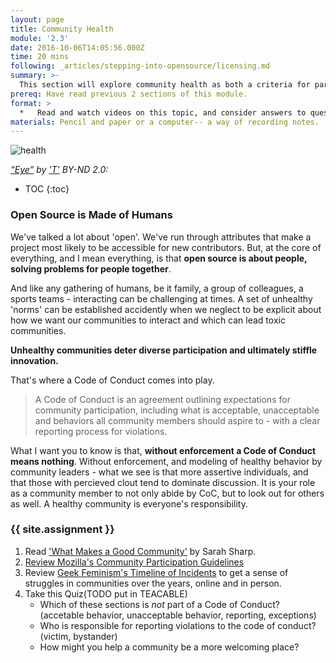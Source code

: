 ```yaml
---
layout: page
title: Community Health
module: '2.3'
date: 2016-10-06T14:05:56.000Z
time: 20 mins
following: _articles/stepping-into-opensource/licensing.md
summary: >-
  This section will explore community health as both a criteria for particpation in open source, and a responsiblity.
prereq: Have read previous 2 sections of this module.
format: >
  *   Read and watch videos on this topic, and consider answers to questions at the end of each section.
materials: Pencil and paper or a computer-- a way of recording notes.
---
```


![health]({{site.baseurl}}/img/eye.jpg)

*[“Eye”](https://www.flickr.com/photos/photographerpandora/4112929320/in/photolist-7grQAu-vUMvA-8BzEt-54r8u7-5rxgms-a7GmXV-9EaNmv-hxdQ7M-f5QY4G-2VUE9z-5k3UNE-czFff-g89nw-49nX6x-7yd83D-dckoPr-bWUi9Y-4B8Hb9-5mqKaZ-ajU5TJ-7yP1jk-2jgxcZ-5321Wj-4xAWRX-iffras-6w2XmH-8fcVQs-yPXMC-xmkeP-6YVM9J-aNCFPV-ewcteu-9HYNCh-4HZ91r-4UyYZ-qo7GD-9jmUzB-3wRCrs-4PgAB5-6XgLa2-cXsoVf-bnEpub-2p4pFU-yHNoM-nnmCRM-85AzsG-DXjGG-5RWoeK-nhkPYB-8UyfGE) by ['T'](https://www.flickr.com/photos/photographerpandora/) BY-ND 2.0:*

* TOC
{:toc}

### Open Source is Made of Humans
We've talked a lot about 'open'. We've run through attributes that make a project most likely to be accessible for new contributors.  But, at the core of everything, and I mean everything, is that **open source is about people, solving problems for people together**.

And like any gathering of humans, be it family, a group of colleagues, a sports teams - interacting can be challenging at times. A set of unhealthy 'norms' can be established accidently when we neglect to be explicit about how we want our communities to interact and which can lead toxic communities.

**Unhealthy communities deter diverse participation and ultimately stiffle innovation.**

That's where a Code of Conduct comes into play. 

>A Code of Conduct is an agreement outlining expectations for community participation, including what is acceptable, unacceptable and behaviors all community members should aspire to - with a clear reporting process for violations.

What I want you to know is that, **without enforcement a Code of Conduct means nothing**.  Without enforcement, and modeling of healthy behavior by community leaders -  what we see is that more assertive individuals, and that those with percieved clout tend to dominate discussion. It is your role as a community member to not only abide by CoC, but to look out for others as well.  A healthy community is everyone's responsibility.

### {{ site.assignment }}

1. Read ['What Makes a Good Community'](http://sarah.thesharps.us/2015/10/06/what-makes-a-good-community/) by Sarah Sharp.
2. [Review Mozilla's Community Participation Guidelines](https://www.mozilla.org/en-US/about/governance/policies/participation/)
3. Review [Geek Feminism's Timeline of Incidents](http://geekfeminism.wikia.com/wiki/Timeline_of_incidents) to get a sense of struggles in communities over the years, online and in person.
4. Take this Quiz(TODO put in TEACABLE)
	* Which of these sections is *not* part of a Code of Conduct?  (accetable behavior, unacceptable behavior, reporting, exceptions)
	* Who is responsible for reporting violations to the code of conduct?  (victim, bystander)
	* How might you help a community be a more welcoming place?
	
